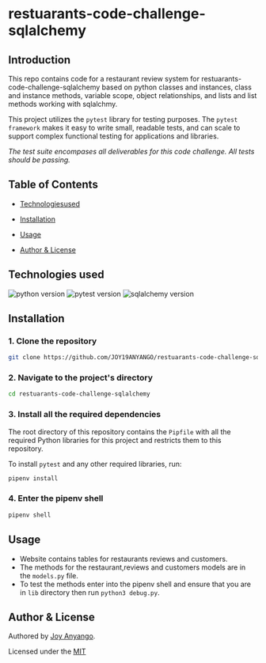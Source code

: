 # restuarants-code-challenge-sqlalchemy



## Introduction

This repo contains code for a restaurant review system for restuarants-code-challenge-sqlalchemy based on python classes and instances, class and instance methods, variable scope, object relationships, and lists and list methods working with  sqlalchmy.

This project utilizes the `pytest` library for testing purposes. The `pytest framework` makes it easy to write small, readable tests, and can scale to support complex functional testing for applications and libraries.

*The test suite encompases all deliverables for this code challenge. All tests should be passing.*

## Table of Contents
- [Technologiesused](#technologiesused)
- [Installation](#installation)
- [Usage](#usage)

- [Author & License](#author--license)

## Technologies used
![python version](https://img.shields.io/badge/python-3.10.12+-blue.svg)
![pytest version](https://img.shields.io/badge/pytest-7.1.3+-cyan.svg)
![sqlalchemy version](https://img.shields.io/badge/sqlalchemy-2.0%2B-blue.svg)

## Installation

### 1. Clone the repository

```bash
git clone https://github.com/JOY19ANYANGO/restuarants-code-challenge-sqlalchemy.git
```

### 2. Navigate to the project's directory

```bash
cd restuarants-code-challenge-sqlalchemy
```

### 3. Install all the required dependencies

The root directory of this repository contains the `Pipfile` with all the required Python libraries for this project and restricts them to this repository.

To install `pytest` and any other required libraries, run:

```python
pipenv install
```

### 4. Enter the pipenv shell

```python
pipenv shell
```


## Usage

* Website contains tables for restaurants reviews and customers.
* The methods for the restaurant,reviews and customers models are in the `models.py` file.
* To test the methods enter into the pipenv shell and ensure that you are in `lib` directory then run `python3 debug.py`.
## Author & License

Authored by [Joy Anyango](https://github.com/JOY19ANYANGO).

Licensed under the [MIT](https://choosealicense.com/licenses/mit/)